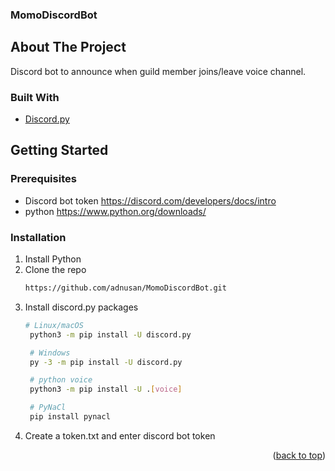 ### MomoDiscordBot

<!-- ABOUT THE PROJECT -->
## About The Project
Discord bot to announce when guild member joins/leave voice channel.


### Built With
* [Discord.py](https://pypi.org/project/discord.py/) 


<!-- GETTING STARTED -->
## Getting Started

### Prerequisites
* Discord bot token
  https://discord.com/developers/docs/intro
* python
  https://www.python.org/downloads/


### Installation

1. Install Python
2. Clone the repo
   ```sh
   https://github.com/adnusan/MomoDiscordBot.git
   ```
3. Install discord.py packages
   ```sh
   # Linux/macOS
    python3 -m pip install -U discord.py

    # Windows
    py -3 -m pip install -U discord.py

    # python voice
    python3 -m pip install -U .[voice]

    # PyNaCl
    pip install pynacl
   ```
4. Create a token.txt and enter discord bot token

<p align="right">(<a href="#readme-top">back to top</a>)</p>

